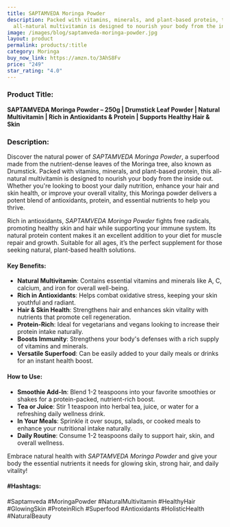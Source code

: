 ```yaml
---
title: SAPTAMVEDA Moringa Powder
description: Packed with vitamins, minerals, and plant-based protein, this
  all-natural multivitamin is designed to nourish your body from the inside out.
image: /images/blog/saptamveda-moringa-powder.jpg
layout: product
permalink: products/:title
category: Moringa
buy_now_link: https://amzn.to/3AhS8Fv
price: "249"
star_rating: "4.0"
---
```

### Product Title:
**SAPTAMVEDA Moringa Powder – 250g | Drumstick Leaf Powder | Natural Multivitamin | Rich in Antioxidants & Protein | Supports Healthy Hair & Skin**

### Description:
Discover the natural power of *SAPTAMVEDA Moringa Powder*, a superfood made from the nutrient-dense leaves of the Moringa tree, also known as Drumstick. Packed with vitamins, minerals, and plant-based protein, this all-natural multivitamin is designed to nourish your body from the inside out. Whether you're looking to boost your daily nutrition, enhance your hair and skin health, or improve your overall vitality, this Moringa powder delivers a potent blend of antioxidants, protein, and essential nutrients to help you thrive.

Rich in antioxidants, *SAPTAMVEDA Moringa Powder* fights free radicals, promoting healthy skin and hair while supporting your immune system. Its natural protein content makes it an excellent addition to your diet for muscle repair and growth. Suitable for all ages, it’s the perfect supplement for those seeking natural, plant-based health solutions.

#### Key Benefits:
- **Natural Multivitamin**: Contains essential vitamins and minerals like A, C, calcium, and iron for overall well-being.
- **Rich in Antioxidants**: Helps combat oxidative stress, keeping your skin youthful and radiant.
- **Hair & Skin Health**: Strengthens hair and enhances skin vitality with nutrients that promote cell regeneration.
- **Protein-Rich**: Ideal for vegetarians and vegans looking to increase their protein intake naturally.
- **Boosts Immunity**: Strengthens your body's defenses with a rich supply of vitamins and minerals.
- **Versatile Superfood**: Can be easily added to your daily meals or drinks for an instant health boost.

#### How to Use:
- **Smoothie Add-In**: Blend 1-2 teaspoons into your favorite smoothies or shakes for a protein-packed, nutrient-rich boost.
- **Tea or Juice**: Stir 1 teaspoon into herbal tea, juice, or water for a refreshing daily wellness drink.
- **In Your Meals**: Sprinkle it over soups, salads, or cooked meals to enhance your nutritional intake naturally.
- **Daily Routine**: Consume 1-2 teaspoons daily to support hair, skin, and overall wellness.

Embrace natural health with *SAPTAMVEDA Moringa Powder* and give your body the essential nutrients it needs for glowing skin, strong hair, and daily vitality!

#### #Hashtags:
#Saptamveda #MoringaPowder #NaturalMultivitamin #HealthyHair #GlowingSkin #ProteinRich #Superfood #Antioxidants #HolisticHealth #NaturalBeauty
